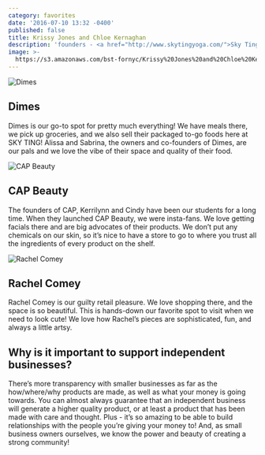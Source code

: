 ```yaml
---
category: favorites
date: '2016-07-10 13:32 -0400'
published: false
title: Krissy Jones and Chloe Kernaghan
description: 'founders - <a href="http://www.skytingyoga.com/">Sky Ting Yoga</a>'
image: >-
  https://s3.amazonaws.com/bst-fornyc/Krissy%20Jones%20and%20Chloe%20Kernaghan%20Main%20Portrait.jpg
---
```

![Dimes](https://s3.amazonaws.com/bst-fornyc/Krissy%20Jones%20and%20Chloe%20Kernaghan%20Dimes.jpg)
## Dimes
Dimes is our go-to spot for pretty much everything! We have meals there, we pick up groceries, and we also sell their packaged to-go foods here at SKY TING! Alissa and Sabrina, the owners and co-founders of Dimes, are our pals and we love the vibe of their space and quality of their food. 

![CAP Beauty](https://s3.amazonaws.com/bst-fornyc/Krissy%20Jones%20and%20Chloe%20Kernaghan%20CAP%20Beauty.jpg)
## CAP Beauty
The founders of CAP, Kerrilynn and Cindy have been our students for a long time. When they launched CAP Beauty, we were insta-fans. We love getting facials there and are big advocates of their products. We don’t put any chemicals on our skin, so it’s nice to have a store to go to where you trust all the ingredients of every product on the shelf. 

![Rachel Comey](https://s3.amazonaws.com/bst-fornyc/Krissy%20Jones%20and%20Chloe%20Kernaghan%20Rachel%20Comey.jpg)
## Rachel Comey
Rachel Comey is our guilty retail pleasure. We love shopping there, and the space is so beautiful. This is hands-down our favorite spot to visit when we need to look cute! We love how Rachel’s pieces are sophisticated, fun, and always a little artsy.

## Why is it important to support independent businesses?
There’s more transparency with smaller businesses as far as the how/where/why products are made, as well as what your money is going towards. You can almost always guarantee that an independent business will generate a higher quality product, or at least a product that has been made with care and thought. Plus - it’s so amazing to be able to build relationships with the people you’re giving your money to! And, as small business owners ourselves, we know the power and beauty of creating a strong community!

